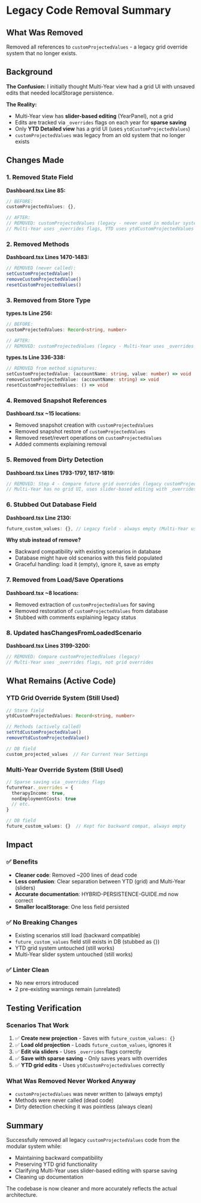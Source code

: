 # Legacy Code Removal Summary

## What Was Removed

Removed all references to `customProjectedValues` - a legacy grid override system that no longer exists.

## Background

**The Confusion:**
I initially thought Multi-Year view had a grid UI with unsaved edits that needed localStorage persistence.

**The Reality:**
- Multi-Year view has **slider-based editing** (YearPanel), not a grid
- Edits are tracked via `_overrides` flags on each year for **sparse saving**
- Only **YTD Detailed view** has a grid UI (uses `ytdCustomProjectedValues`)
- `customProjectedValues` was legacy from an old system that no longer exists

## Changes Made

### 1. Removed State Field
**Dashboard.tsx Line 85:**
```typescript
// BEFORE:
customProjectedValues: {},

// AFTER:
// REMOVED: customProjectedValues (legacy - never used in modular system)
// Multi-Year uses _overrides flags, YTD uses ytdCustomProjectedValues
```

### 2. Removed Methods
**Dashboard.tsx Lines 1470-1483:**
```typescript
// REMOVED (never called):
setCustomProjectedValue()
removeCustomProjectedValue()
resetCustomProjectedValues()
```

### 3. Removed from Store Type
**types.ts Line 256:**
```typescript
// BEFORE:
customProjectedValues: Record<string, number>

// AFTER:
// REMOVED: customProjectedValues (legacy - Multi-Year uses _overrides flags)
```

**types.ts Line 336-338:**
```typescript
// REMOVED from method signatures:
setCustomProjectedValue: (accountName: string, value: number) => void
removeCustomProjectedValue: (accountName: string) => void
resetCustomProjectedValues: () => void
```

### 4. Removed Snapshot References
**Dashboard.tsx ~15 locations:**
- Removed snapshot creation with `customProjectedValues`
- Removed snapshot restore of `customProjectedValues`
- Removed reset/revert operations on `customProjectedValues`
- Added comments explaining removal

### 5. Removed from Dirty Detection
**Dashboard.tsx Lines 1793-1797, 1817-1819:**
```typescript
// REMOVED: Step 4 - Compare future grid overrides (legacy customProjectedValues)
// Multi-Year has no grid UI, uses slider-based editing with _overrides flags
```

### 6. Stubbed Out Database Field
**Dashboard.tsx Line 2130:**
```typescript
future_custom_values: {}, // Legacy field - always empty (Multi-Year uses _overrides)
```

**Why stub instead of remove?**
- Backward compatibility with existing scenarios in database
- Database might have old scenarios with this field populated
- Graceful handling: load it (empty), ignore it, save as empty

### 7. Removed from Load/Save Operations
**Dashboard.tsx ~8 locations:**
- Removed extraction of `customProjectedValues` for saving
- Removed restoration of `customProjectedValues` from database
- Stubbed with comments explaining legacy status

### 8. Updated hasChangesFromLoadedScenario
**Dashboard.tsx Lines 3199-3200:**
```typescript
// REMOVED: Compare customProjectedValues (legacy)
// Multi-Year uses _overrides flags, not grid overrides
```

## What Remains (Active Code)

### YTD Grid Override System (Still Used)
```typescript
// Store field
ytdCustomProjectedValues: Record<string, number>

// Methods (actively called)
setYtdCustomProjectedValue()
removeYtdCustomProjectedValue()

// DB field
custom_projected_values  // For Current Year Settings
```

### Multi-Year Override System (Still Used)
```typescript
// Sparse saving via _overrides flags
futureYear._overrides = {
  therapyIncome: true,
  nonEmploymentCosts: true
  // etc.
}

// DB field
future_custom_values: {}  // Kept for backward compat, always empty
```

## Impact

### ✅ Benefits
- **Cleaner code**: Removed ~200 lines of dead code
- **Less confusion**: Clear separation between YTD (grid) and Multi-Year (sliders)
- **Accurate documentation**: HYBRID-PERSISTENCE-GUIDE.md now correct
- **Smaller localStorage**: One less field persisted

### ✅ No Breaking Changes
- Existing scenarios still load (backward compatible)
- `future_custom_values` field still exists in DB (stubbed as {})
- YTD grid system untouched (still works)
- Multi-Year slider system untouched (still works)

### ✅ Linter Clean
- No new errors introduced
- 2 pre-existing warnings remain (unrelated)

## Testing Verification

### Scenarios That Work
1. ✅ **Create new projection** - Saves with `future_custom_values: {}`
2. ✅ **Load old projection** - Loads `future_custom_values`, ignores it
3. ✅ **Edit via sliders** - Uses `_overrides` flags correctly
4. ✅ **Save with sparse saving** - Only saves years with overrides
5. ✅ **YTD grid edits** - Uses `ytdCustomProjectedValues` correctly

### What Was Removed Never Worked Anyway
- `customProjectedValues` was never written to (always empty)
- Methods were never called (dead code)
- Dirty detection checking it was pointless (always clean)

## Summary

Successfully removed all legacy `customProjectedValues` code from the modular system while:
- Maintaining backward compatibility
- Preserving YTD grid functionality
- Clarifying Multi-Year uses slider-based editing with sparse saving
- Cleaning up documentation

The codebase is now cleaner and more accurately reflects the actual architecture.

